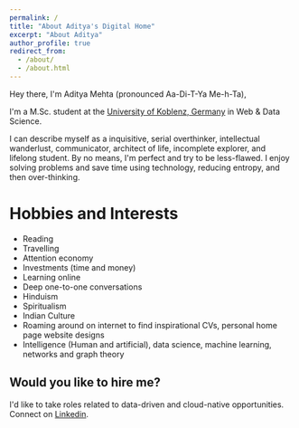 ```yaml
---
permalink: /
title: "About Aditya's Digital Home"
excerpt: "About Aditya"
author_profile: true
redirect_from: 
  - /about/
  - /about.html
---
```

Hey there, I'm Aditya Mehta (pronounced Aa-Di-T-Ya Me-h-Ta), 

I'm a M.Sc. student at the [University of Koblenz, Germany](https://west.uni-koblenz.de/studying/mwds) in Web & Data Science.  

I can describe myself as a inquisitive, serial overthinker, intellectual wanderlust, communicator,  architect of life, incomplete explorer, and lifelong student. By no means, I'm perfect and try to be less-flawed. I enjoy solving problems and save time using technology, reducing entropy, and then over-thinking. 





Hobbies and Interests
======
* Reading
* Travelling
* Attention economy
* Investments (time and money)
* Learning online
* Deep one-to-one conversations
* Hinduism
* Spiritualism
* Indian Culture
* Roaming around on internet to find inspirational CVs, personal home page website designs
* Intelligence (Human and artificial), data science, machine learning, networks and graph theory


Would you like to hire me?
------

I'd like to take roles related to data-driven and cloud-native opportunities. Connect on [Linkedin](https://www.linkedin.com/in/eradityamehta).